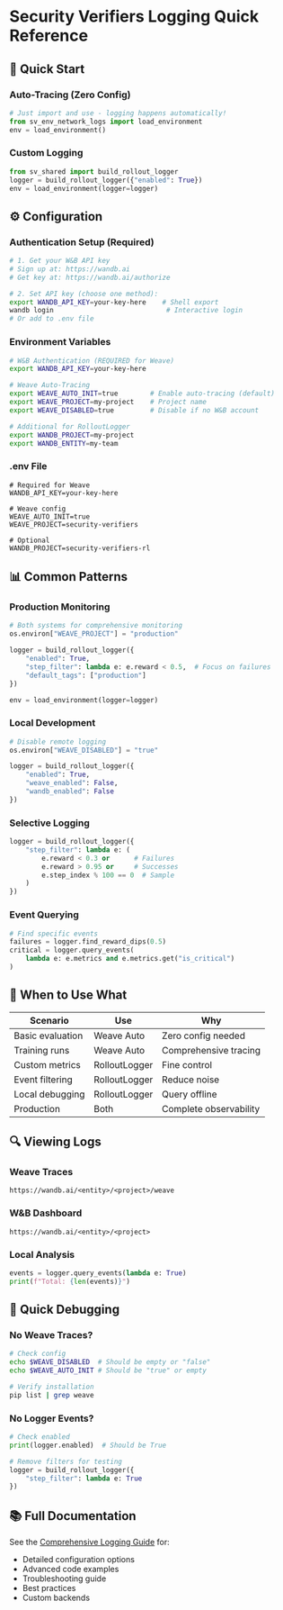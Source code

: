 # Security Verifiers Logging Quick Reference

## 🚀 Quick Start

### Auto-Tracing (Zero Config)

```python
# Just import and use - logging happens automatically!
from sv_env_network_logs import load_environment
env = load_environment()
```

### Custom Logging

```python
from sv_shared import build_rollout_logger
logger = build_rollout_logger({"enabled": True})
env = load_environment(logger=logger)
```

## ⚙️ Configuration

### Authentication Setup (Required)

```bash
# 1. Get your W&B API key
# Sign up at: https://wandb.ai
# Get key at: https://wandb.ai/authorize

# 2. Set API key (choose one method):
export WANDB_API_KEY=your-key-here    # Shell export
wandb login                            # Interactive login
# Or add to .env file
```

### Environment Variables

```bash
# W&B Authentication (REQUIRED for Weave)
export WANDB_API_KEY=your-key-here

# Weave Auto-Tracing
export WEAVE_AUTO_INIT=true        # Enable auto-tracing (default)
export WEAVE_PROJECT=my-project    # Project name
export WEAVE_DISABLED=true         # Disable if no W&B account

# Additional for RolloutLogger
export WANDB_PROJECT=my-project
export WANDB_ENTITY=my-team
```

### .env File

```env
# Required for Weave
WANDB_API_KEY=your-key-here

# Weave config
WEAVE_AUTO_INIT=true
WEAVE_PROJECT=security-verifiers

# Optional
WANDB_PROJECT=security-verifiers-rl
```

## 📊 Common Patterns

### Production Monitoring

```python
# Both systems for comprehensive monitoring
os.environ["WEAVE_PROJECT"] = "production"

logger = build_rollout_logger({
    "enabled": True,
    "step_filter": lambda e: e.reward < 0.5,  # Focus on failures
    "default_tags": ["production"]
})

env = load_environment(logger=logger)
```

### Local Development

```python
# Disable remote logging
os.environ["WEAVE_DISABLED"] = "true"

logger = build_rollout_logger({
    "enabled": True,
    "weave_enabled": False,
    "wandb_enabled": False
})
```

### Selective Logging

```python
logger = build_rollout_logger({
    "step_filter": lambda e: (
        e.reward < 0.3 or      # Failures
        e.reward > 0.95 or     # Successes
        e.step_index % 100 == 0  # Sample
    )
})
```

### Event Querying

```python
# Find specific events
failures = logger.find_reward_dips(0.5)
critical = logger.query_events(
    lambda e: e.metrics and e.metrics.get("is_critical")
)
```

## 🎯 When to Use What

| Scenario         | Use           | Why                    |
| ---------------- | ------------- | ---------------------- |
| Basic evaluation | Weave Auto    | Zero config needed     |
| Training runs    | Weave Auto    | Comprehensive tracing  |
| Custom metrics   | RolloutLogger | Fine control           |
| Event filtering  | RolloutLogger | Reduce noise           |
| Local debugging  | RolloutLogger | Query offline          |
| Production       | Both          | Complete observability |

## 🔍 Viewing Logs

### Weave Traces

```text
https://wandb.ai/<entity>/<project>/weave
```

### W&B Dashboard

```text
https://wandb.ai/<entity>/<project>
```

### Local Analysis

```python
events = logger.query_events(lambda e: True)
print(f"Total: {len(events)}")
```

## 🐛 Quick Debugging

### No Weave Traces?

```bash
# Check config
echo $WEAVE_DISABLED  # Should be empty or "false"
echo $WEAVE_AUTO_INIT # Should be "true" or empty

# Verify installation
pip list | grep weave
```

### No Logger Events?

```python
# Check enabled
print(logger.enabled)  # Should be True

# Remove filters for testing
logger = build_rollout_logger({
    "step_filter": lambda e: True
})
```

## 📚 Full Documentation

See the [Comprehensive Logging Guide](logging-guide.md) for:

- Detailed configuration options
- Advanced code examples
- Troubleshooting guide
- Best practices
- Custom backends

